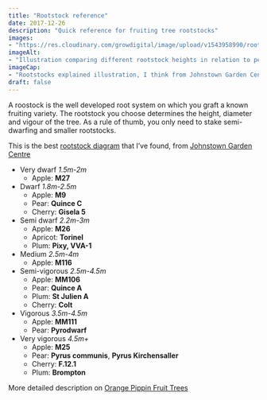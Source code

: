 ```yaml
---
title: "Rootstock reference"
date: 2017-12-26
description: "Quick reference for fruiting tree rootstocks"
images: 
- "https://res.cloudinary.com/growdigital/image/upload/v1543958990/rootstocks-24453546047.png"
imageAlt: 
- "Illustration comparing different rootstock heights in relation to person"
imageCap:
- "Rootstocks explained illustration, I think from Johnstown Garden Centre"
draft: false
---
```


A roostock is the well developed root system on which you graft a known fruiting variety. The rootstock you choose determines the height, diameter and vigour of the tree. As a rule of thumb, you only need to stake semi-dwarfing and smaller rootstocks.

This is the best [rootstock diagram](https://res.cloudinary.com/growdigital/image/upload/v1543958990/rootstocks-24453546047.png) that I’ve found, from [Johnstown Garden Centre](https://www.johnstowngardencentre.ie/blog/johnstowngardencentre.ie/2016/03/08/rootstocks-explained/)

* Very dwarf _1.5m-2m_
  * Apple: **M27**
* Dwarf _1.8m-2.5m_
  * Apple: **M9**
  * Pear: **Quince C**
  * Cherry: **Gisela 5**
* Semi dwarf _2.2m-3m_
  * Apple: **M26**
  * Apricot: **Torinel**
  * Plum: **Pixy, VVA-1**
* Medium _2.5m-4m_
  * Apple: **M116**
* Semi-vigorous _2.5m-4.5m_
  * Apple: **MM106**
  * Pear: **Quince A**
  * Plum: **St Julien A**
  * Cherry: **Colt**
* Vigorous _3.5m-4.5m_
  * Apple: **MM111**
  * Pear: **Pyrodwarf**
* Very vigorous _4.5m+_
  * Apple: **M25**
  * Pear: **Pyrus communis**, **Pyrus Kirchensaller**
  * Cherry: **F.12.1**
  * Plum: **Brompton**

More detailed description on [Orange Pippin Fruit Trees](https://www.orangepippintrees.co.uk/articles/fruit-tree-rootstock-tree-sizes)
